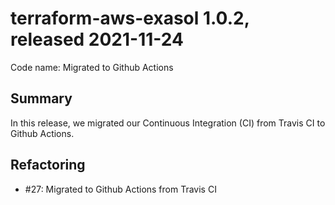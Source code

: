 # terraform-aws-exasol 1.0.2, released 2021-11-24

Code name: Migrated to Github Actions

## Summary

In this release, we migrated our Continuous Integration (CI) from Travis CI to Github Actions.

## Refactoring

- #27: Migrated to Github Actions from Travis CI
